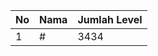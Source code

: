 | No | Nama            | Jumlah Level |
|----|-----------------|--------------|
| 1  | #    |    3434        |
